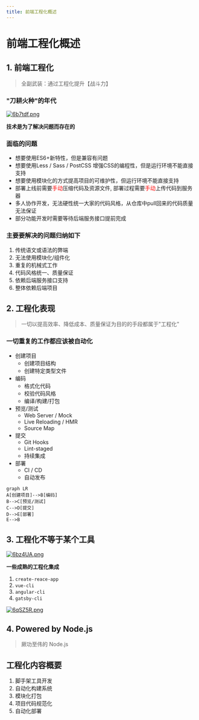 ```yaml
---
title: 前端工程化概述
---
```


# 前端工程化概述
## 1. 前端工程化
> 全副武装：通过工程化提升【战斗力】

### "刀耕火种"的年代
[![6b7tdf.png](https://p3-juejin.byteimg.com/tos-cn-i-k3u1fbpfcp/179246fb1a354da3858d6307b2a03a8b~tplv-k3u1fbpfcp-zoom-1.image)](https://imgtu.com/i/6b7tdf)

**技术是为了解决问题而存在的**

### 面临的问题
* 想要使用ES6+新特性，但是兼容有问题
* 想要使用Less / Sass / PostCSS 增强CSS的编程性，但是运行环境不能直接支持
* 想要使用模块化的方式提高项目的可维护性，但运行环境不能直接支持
* 部署上线前需要<font color="red">手动</font>压缩代码及资源文件, 部署过程需要<font color="red">手动</font>上传代码到服务器
* 多人协作开发，无法硬性统一大家的代码风格，从仓库中pull回来的代码质量无法保证
* 部分功能开发时需要等待后端服务接口提前完成


### 主要要解决的问题归纳如下
1. 传统语文或语法的弊端
2. 无法使用模块化/组件化
3. 重复的机械式工作
4. 代码风格统一、质量保证
5. 依赖后端服务接口支持
6. 整体依赖后端项目



## 2. 工程化表现
> 一切以提高效率、降低成本、质量保证为目的的手段都属于"工程化"


### 一切重复的工作都应该被自动化

* 创建项目
    * 创建项目结构
    * 创建特定类型文件
* 编码
    * 格式化代码
    * 校验代码风格
    * 编译/构建/打包
* 预览/测试
    * Web Server / Mock
    * Live Reloading / HMR
    * Source Map
* 提交
    * Git Hooks
    * Lint-staged
    * 持续集成
* 部署
    * CI / CD
    * 自动发布


```mermaid
graph LR
A[创建项目]-->B[编码]
B-->C[预览/测试]
C-->D[提交]
D-->E[部署]
E-->B
```


## 3. 工程化不等于某个工具
[![6bz4UA.png](https://p3-juejin.byteimg.com/tos-cn-i-k3u1fbpfcp/5da7fbb008e64c99968ff1a3c9dea5d5~tplv-k3u1fbpfcp-zoom-1.image)](https://imgtu.com/i/6bz4UA)

**一些成熟的工程化集成**
1. `create-reace-app`
2. `vue-cli`
3. `angular-cli`
4. `gatsby-cli`

[![6qSZ5R.png](https://p3-juejin.byteimg.com/tos-cn-i-k3u1fbpfcp/bce0e49c79b247058468d1ea53d84057~tplv-k3u1fbpfcp-zoom-1.image)](https://imgtu.com/i/6qSZ5R)

## 4. Powered by Node.js
> 厥功至伟的 Node.js


## 工程化内容概要
1. 脚手架工具开发
2. 自动化构建系统
3. 模块化打包
4. 项目代码规范化
5. 自动化部署




